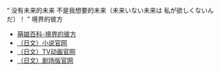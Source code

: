“  没有未来的未来 不是我想要的未来（未来いない未来は 私が欲しくないんだ）！  ”
境界的彼方
- [萌娘百科-境界的彼方](https://zh.moegirl.org.cn/%E5%A2%83%E7%95%8C%E7%9A%84%E5%BD%BC%E6%96%B9)
- [（日文）小说官网](http://www.kyotoanimation.co.jp/books/kyokai/)
- [（日文）TV动画官网](http://tv.anime-kyokai.com/)
- [（日文）剧场版官网](http://anime-kyokai.com/)
